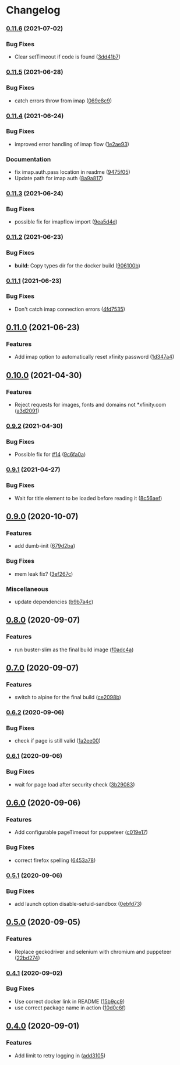 # Changelog

### [0.11.6](https://www.github.com/zachowj/xfinity-data-usage/compare/v0.11.5...v0.11.6) (2021-07-02)


### Bug Fixes

* Clear setTimeout if code is found ([3dd41b7](https://www.github.com/zachowj/xfinity-data-usage/commit/3dd41b7ce7ce3559b820700233b13027963c3255))

### [0.11.5](https://www.github.com/zachowj/xfinity-data-usage/compare/v0.11.4...v0.11.5) (2021-06-28)


### Bug Fixes

* catch errors throw from imap ([069e8c9](https://www.github.com/zachowj/xfinity-data-usage/commit/069e8c9425f65c1d7d36b4573ff8e5e45e2d454c))

### [0.11.4](https://www.github.com/zachowj/xfinity-data-usage/compare/v0.11.3...v0.11.4) (2021-06-24)


### Bug Fixes

* improved error handling of imap flow ([1e2ae93](https://www.github.com/zachowj/xfinity-data-usage/commit/1e2ae93a7912f1f98baa230f4097f7466924a9ea))


### Documentation

* fix imap.auth.pass location in readme ([9475f05](https://www.github.com/zachowj/xfinity-data-usage/commit/9475f05aa02f73768ec5a4c184b35ce5e6e522d4))
* Update path for imap auth ([8a9a817](https://www.github.com/zachowj/xfinity-data-usage/commit/8a9a817bc498885751dd733141186bcd4eb13072))

### [0.11.3](https://www.github.com/zachowj/xfinity-data-usage/compare/v0.11.2...v0.11.3) (2021-06-24)


### Bug Fixes

* possible fix for imapflow import ([9ea5d4d](https://www.github.com/zachowj/xfinity-data-usage/commit/9ea5d4d23ec1c32a8f249507377eb1a88c44403c))

### [0.11.2](https://www.github.com/zachowj/xfinity-data-usage/compare/v0.11.1...v0.11.2) (2021-06-23)


### Bug Fixes

* **build:** Copy types dir for the docker build ([906100b](https://www.github.com/zachowj/xfinity-data-usage/commit/906100b0d54d6d78e3f9ba4750dc46fbb907971a))

### [0.11.1](https://www.github.com/zachowj/xfinity-data-usage/compare/v0.11.0...v0.11.1) (2021-06-23)


### Bug Fixes

* Don't catch imap connection errors ([4fd7535](https://www.github.com/zachowj/xfinity-data-usage/commit/4fd753523295bcf50658735f608fd027ddc70ab6))

## [0.11.0](https://www.github.com/zachowj/xfinity-data-usage/compare/v0.10.0...v0.11.0) (2021-06-23)


### Features

* Add imap option to automatically reset xfinity password ([1d347a4](https://www.github.com/zachowj/xfinity-data-usage/commit/1d347a4f3437be853bad17e58b5f3a49e5a3e076))

## [0.10.0](https://www.github.com/zachowj/xfinity-data-usage/compare/v0.9.2...v0.10.0) (2021-04-30)


### Features

* Reject requests for images, fonts and domains not *xfinity.com ([a3d2091](https://www.github.com/zachowj/xfinity-data-usage/commit/a3d20915177c39b7a965c2dbaec45d1e5185bc6f))

### [0.9.2](https://www.github.com/zachowj/xfinity-data-usage/compare/v0.9.1...v0.9.2) (2021-04-30)


### Bug Fixes

* Possible fix for [#14](https://www.github.com/zachowj/xfinity-data-usage/issues/14) ([9c6fa0a](https://www.github.com/zachowj/xfinity-data-usage/commit/9c6fa0a85e9ab3a09f36a97bacc00b931bdc387c))

### [0.9.1](https://www.github.com/zachowj/xfinity-data-usage/compare/v0.9.0...v0.9.1) (2021-04-27)


### Bug Fixes

* Wait for title element to be loaded before reading it ([8c56aef](https://www.github.com/zachowj/xfinity-data-usage/commit/8c56aef5270cde464717d6e008ab734fa0108c6a))

## [0.9.0](https://www.github.com/zachowj/xfinity-data-usage/compare/v0.8.0...v0.9.0) (2020-10-07)


### Features

* add dumb-init ([679d2ba](https://www.github.com/zachowj/xfinity-data-usage/commit/679d2ba596394b7e138325de08ac02d7c37b1719))


### Bug Fixes

* mem leak fix? ([3ef267c](https://www.github.com/zachowj/xfinity-data-usage/commit/3ef267ce18795af262a0588e5111f66a4f132eba))


### Miscellaneous

* update dependencies ([b9b7a4c](https://www.github.com/zachowj/xfinity-data-usage/commit/b9b7a4c0759e751f0df43f3405ac6f9fa51bbcb3))

## [0.8.0](https://www.github.com/zachowj/xfinity-data-usage/compare/v0.7.0...v0.8.0) (2020-09-07)


### Features

* run buster-slim as the final build image ([f0adc4a](https://www.github.com/zachowj/xfinity-data-usage/commit/f0adc4a4ab99f32bedbab3fa5ffd9212f1131fee))

## [0.7.0](https://www.github.com/zachowj/xfinity-data-usage/compare/v0.6.2...v0.7.0) (2020-09-07)


### Features

* switch to alpine for the final build ([ce2098b](https://www.github.com/zachowj/xfinity-data-usage/commit/ce2098b14f8fcaf35516931567598d0b8b737fd7))

### [0.6.2](https://www.github.com/zachowj/xfinity-data-usage/compare/v0.6.1...v0.6.2) (2020-09-06)


### Bug Fixes

* check if page is still valid ([1a2ee00](https://www.github.com/zachowj/xfinity-data-usage/commit/1a2ee00bd2a92afa9e1f3c0d6d75dec580dca662))

### [0.6.1](https://www.github.com/zachowj/xfinity-data-usage/compare/v0.6.0...v0.6.1) (2020-09-06)


### Bug Fixes

* wait for page load after security check ([3b29083](https://www.github.com/zachowj/xfinity-data-usage/commit/3b290831299aa815f1e2140bd9a30ea7d8c24920))

## [0.6.0](https://www.github.com/zachowj/xfinity-data-usage/compare/v0.5.1...v0.6.0) (2020-09-06)


### Features

* Add configurable pageTimeout for puppeteer ([c019e17](https://www.github.com/zachowj/xfinity-data-usage/commit/c019e173db98713eb5d89f110e34e95aa22d9040))


### Bug Fixes

* correct firefox spelling ([6453a78](https://www.github.com/zachowj/xfinity-data-usage/commit/6453a780ea00596f3e47bd54c5358535a0fa6f7b))

### [0.5.1](https://www.github.com/zachowj/xfinity-data-usage/compare/v0.5.0...v0.5.1) (2020-09-06)


### Bug Fixes

* add launch option disable-setuid-sandbox ([0ebfd73](https://www.github.com/zachowj/xfinity-data-usage/commit/0ebfd73b5395b10f88f170dbd293def7dd87492f))

## [0.5.0](https://www.github.com/zachowj/xfinity-data-usage/compare/v0.4.1...v0.5.0) (2020-09-05)


### Features

* Replace geckodriver and selenium with chromium and puppeteer ([22bd274](https://www.github.com/zachowj/xfinity-data-usage/commit/22bd2745c35a1655ae9bcc1eead20886c617e354))

### [0.4.1](https://www.github.com/zachowj/xfinity-data-usage/compare/v0.4.0...v0.4.1) (2020-09-02)


### Bug Fixes

* Use correct docker link in README ([15b9cc9](https://www.github.com/zachowj/xfinity-data-usage/commit/15b9cc961a2a6d490ae8b42456d440c884da5a83))
* use correct package name in action ([10d0c6f](https://www.github.com/zachowj/xfinity-data-usage/commit/10d0c6f6df96bfadb04905d372974f97afc2a3af))

## [0.4.0](https://www.github.com/zachowj/xfinity-data-usage/compare/v0.3.1...v0.4.0) (2020-09-01)


### Features

* Add limit to retry logging in ([add3105](https://www.github.com/zachowj/xfinity-data-usage/commit/add3105d41e7a01ffa1e3a4866ef3e2b1569b00d))
